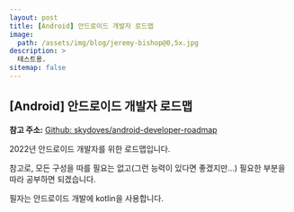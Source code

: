 ```yaml
---
layout: post
title: [Android] 안드로이드 개발자 로드맵
image: 
  path: /assets/img/blog/jeremy-bishop@0,5x.jpg
description: >
  테스트용.
sitemap: false
---
```


## [Android] 안드로이드 개발자 로드맵

<B>참고 주소:</B> [Github: skydoves/android-developer-roadmap]

<p>2022년 안드로이드 개발자를 위한 로드맵입니다.</p>
<p>참고로, 모든 구성을 따를 필요는 없고(그런 능력이 있다면 좋겠지만...) 필요한 부분을 따라 공부하면 되겠습니다.</p>

<p>필자는 안드로이드 개발에 kotlin을 사용합니다.</p>


[Github: skydoves/android-developer-roadmap]: https://github.com/skydoves/android-developer-roadmap/blob/main/README_KR.md